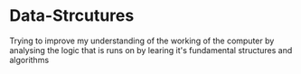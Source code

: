 # Data-Strcutures
Trying to improve my understanding of the working of the computer by analysing the logic that is runs on by learing it's fundamental structures and algorithms
